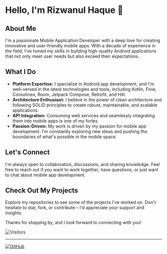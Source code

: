 # Hello, I'm Rizwanul Haque 👋

## About Me

I'm a passionate Mobile Application Developer with a deep love for creating innovative and user-friendly mobile apps. With a decade of experience in the field, I've honed my skills in building high-quality Android applications that not only meet user needs but also exceed their expectations.

## What I Do

- **Platform Expertise:** I specialize in Android app development, and I'm well-versed in the latest technologies and tools, including Kotlin, Flow, Coroutines, Room, Jetpack Compose, Retrofit, and Hilt.
- **Architecture Enthusiast:** I believe in the power of clean architecture and following SOLID principles to create robust, maintainable, and scalable applications.
- **API Integration:** Consuming web services and seamlessly integrating them into mobile apps is one of my fortes.
- **Passion-Driven:** My work is driven by my passion for mobile app development. I'm constantly exploring new ideas and pushing the boundaries of what's possible in the mobile space.

## Let's Connect

I'm always open to collaboration, discussions, and sharing knowledge. Feel free to reach out if you want to work together, have questions, or just want to chat about mobile app development.

## Check Out My Projects

Explore my repositories to see some of the projects I've worked on. Don't hesitate to star, fork, or contribute – I'd appreciate your support and insights.

Thanks for stopping by, and I look forward to connecting with you!

![Visitors](https://visitor-badge.laobi.icu/badge?page_id=rizwan-dev)

---

[![GitHub](https://img.shields.io/badge/GitHub-Profile-brightgreen?style=for-the-badge&logo=github)](https://github.com/rizwan-dev)
